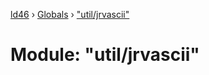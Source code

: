 [ld46](../README.md) › [Globals](../globals.md) › ["util/jrvascii"](_util_jrvascii_.md)

# Module: "util/jrvascii"


